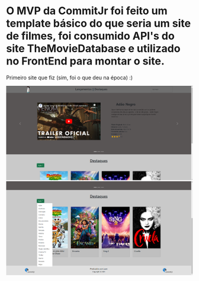 # O MVP da CommitJr foi feito um template básico do que seria um site de filmes, foi consumido API's do site TheMovieDatabase e utilizado no FrontEnd para montar o site.
Primeiro site que fiz (sim, foi o que deu na época) :)
 
<img className="img1" src="./frontend/my-app/printsDoSite/primeiraParte.png">
<img className="img1" src="./frontend/my-app/printsDoSite/segundaParte.png">
